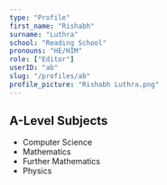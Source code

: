 ```yaml
---
type: "Profile"
first_name: "Rishabh"
surname: "Luthra"
school: "Reading School"
pronouns: "HE/HIM"
role: ["Editor"]
userID: "ab"
slug: "/profiles/ab"
profile_picture: "Rishabh Luthra.png"
---
```


## A-Level Subjects

- Computer Science
- Mathematics
- Further Mathematics
- Physics